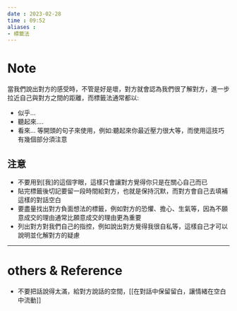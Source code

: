 ```yaml
---
date : 2023-02-28
time : 09:52
aliases :
- 標籤法
---
```

# Note
當我們說出對方的感受時，不管是好是壞，對方就會認為我們很了解對方，進一步拉近自己與對方之間的距離，而標籤法通常都以:
- 似乎...
- 聽起來....
- 看來...
等開頭的句子來使用，例如:聽起來你最近壓力很大等，而使用這技巧有幾個部分須注意

## 注意
- 不要用到[我]的這個字眼，這樣只會讓對方覺得你只是在關心自己而已
- 貼完標籤後切記要留一段時間給對方，也就是保持沉默，而對方會自己去填補這樣的對話空白
- 要盡量找出對方負面想法的標籤，例如對方的恐懼、擔心、生氣等，因為不願意成交的理由通常比願意成交的理由更為重要
- 列出對方對我們自己的指控，例如說出對方覺得我很自私等，這樣自己才可以說明並化解對方的疑慮

---
# others &  Reference
- 不要把話說得太滿，給對方說話的空間，[[在對話中保留留白，讓情緒在空白中流動]]
